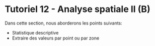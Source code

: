 # Tutoriel 12 - Analyse spatiale II (B)

Dans cette section, nous aborderons les points suivants:

- Statistique descriptive
- Extraire des valeurs par point ou par zone

